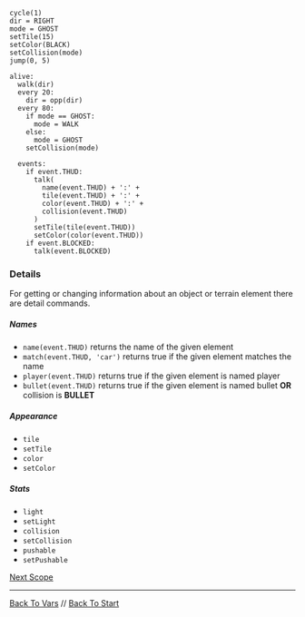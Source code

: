 ```load-water
cycle(1)
dir = RIGHT
mode = GHOST
setTile(15) 
setColor(BLACK)
setCollision(mode)
jump(0, 5)

alive:
  walk(dir)
  every 20:
    dir = opp(dir)
  every 80:
    if mode == GHOST:
      mode = WALK
    else:
      mode = GHOST
    setCollision(mode) 
    
  events: 
    if event.THUD:
      talk(
        name(event.THUD) + ':' +
        tile(event.THUD) + ':' +
        color(event.THUD) + ':' +
        collision(event.THUD)
      )
      setTile(tile(event.THUD))
      setColor(color(event.THUD))
    if event.BLOCKED:
      talk(event.BLOCKED)
```

### Details

For getting or changing information about an object or terrain element there are detail commands.

##### Names
 - `name(event.THUD)` returns the name of the given element 
 - `match(event.THUD, 'car')` returns true if the given element matches the name
 - `player(event.THUD)` returns true if the given element is named player 
 - `bullet(event.THUD)` returns true if the given element is named bullet **OR** collision is **BULLET**

##### Appearance
 - `tile`
 - `setTile`
 - `color`
 - `setColor`

##### Stats
 - `light`
 - `setLight`
 - `collision`
 - `setCollision`
 - `pushable`
 - `setPushable`

[Next Scope](scope.md)

---

[Back To Vars](vars.md) //
[Back To Start](start.md)
